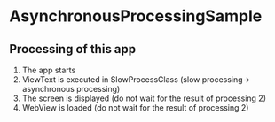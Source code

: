 # AsynchronousProcessingSample

## Processing of this app
1. The app starts
2. ViewText is executed in SlowProcessClass (slow processing-> asynchronous processing)
3. The screen is displayed (do not wait for the result of processing 2)
4. WebView is loaded (do not wait for the result of processing 2)
